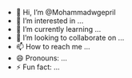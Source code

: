 - 👋 Hi, I’m @Mohammadwgepril
- 👀 I’m interested in ...
- 🌱 I’m currently learning ...
- 💞️ I’m looking to collaborate on ...
- 📫 How to reach me ...
- 😄 Pronouns: ...
- ⚡ Fun fact: ...

<!---
Mohammadwgepril/Mohammadwgepril is a ✨ special ✨ repository because its `README.md` (this file) appears on your GitHub profile.
You can click the Preview link to take a look at your changes.
--->
